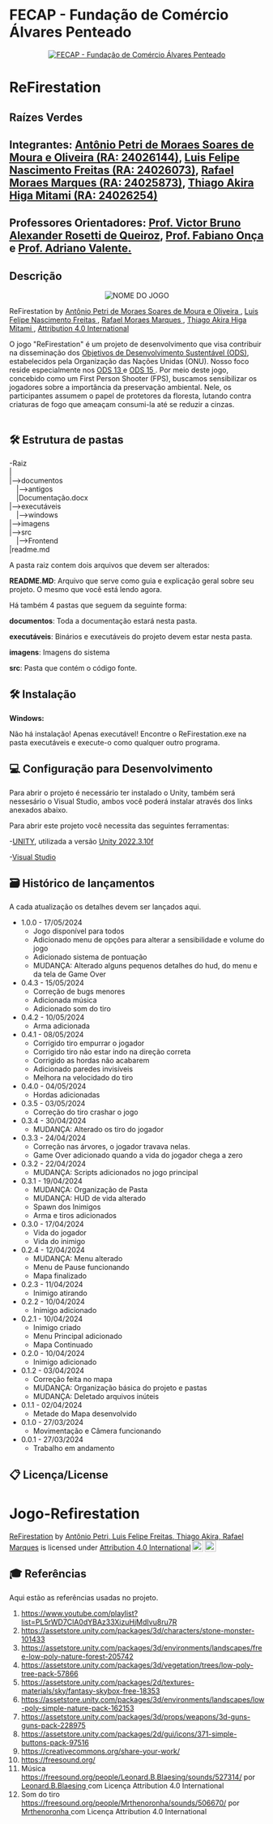 # FECAP - Fundação de Comércio Álvares Penteado

<p align="center">
<a href= "https://www.fecap.br/"><img src="https://encrypted-tbn0.gstatic.com/images?q=tbn:ANd9GcRhZPrRa89Kma0ZZogxm0pi-tCn_TLKeHGVxywp-LXAFGR3B1DPouAJYHgKZGV0XTEf4AE&usqp=CAU" alt="FECAP - Fundação de Comércio Álvares Penteado" border="0"></a>
</p>

# ReFirestation

## Raízes Verdes

## Integrantes: <a href="https://github.com/AntonioPetri">Antônio Petri de Moraes Soares de Moura e Oliveira (RA: 24026144)</a>, <a href="https://github.com/LuisFeitas">Luis Felipe Nascimento Freitas (RA: 24026073)</a>, <a href="https://github.com/RafaMoraesMarques">Rafael Moraes Marques (RA: 24025873)</a>, <a href="https://github.com/ThiagoAkira0">Thiago Akira Higa Mitami (RA: 24026254)</a>

## Professores Orientadores: <a href="https://www.linkedin.com/in/victorbarq/">Prof. Victor Bruno Alexander Rosetti de Queiroz</a>, <a href="https://br.linkedin.com/in/fabiano-on%C3%A7a-3214a12">Prof. Fabiano Onça</a> e <a href="https://www.linkedin.com/in/adriano-valente-534576135/">Prof. Adriano Valente.</a>

## Descrição

<p align="center">
<img src="https://i.ibb.co/M6J0zmx/Imagem-para-a-capa.jpg" alt="NOME DO JOGO" border="0">
  
  ReFirestation by <a href="https://github.com/AntonioPetri">Antônio Petri de Moraes Soares de Moura e Oliveira </a>, <a href="https://github.com/LuisFeitas">Luis Felipe Nascimento Freitas </a>, <a href="https://github.com/RafaMoraesMarques">Rafael Moraes Marques </a>, <a href="https://github.com/ThiagoAkira0">Thiago Akira Higa Mitami </a>, <a rel="license" href="https://creativecommons.org/licenses/by/4.0/">Attribution 4.0 International</a>

O jogo "ReFirestation" é um projeto de desenvolvimento que visa contribuir na disseminação dos <a href="https://brasil.un.org/pt-br/sdgs">Objetivos de Desenvolvimento Sustentável (ODS)</a>, estabelecidos pela Organização das Nações Unidas (ONU). Nosso foco reside especialmente nos <a href="https://brasil.un.org/pt-br/sdgs/13">ODS 13 </a> e <a href="https://brasil.un.org/pt-br/sdgs/15">ODS 15 </a>. Por meio deste jogo, concebido como um First Person Shooter (FPS), buscamos sensibilizar os jogadores sobre a importância da preservação ambiental. Nele, os participantes assumem o papel de protetores da floresta, lutando contra criaturas de fogo que ameaçam consumi-la até se reduzir a cinzas.
<br><br>


## 🛠 Estrutura de pastas

-Raiz<br>
|<br>
|-->documentos<br>
  &emsp;|-->antigos<br>
  &emsp;|Documentação.docx<br>
|-->executáveis<br>
  &emsp;|-->windows<br>
|-->imagens<br>
|-->src<br>
  &emsp;|-->Frontend<br>
|readme.md<br>

A pasta raiz contem dois arquivos que devem ser alterados:

<b>README.MD</b>: Arquivo que serve como guia e explicação geral sobre seu projeto. O mesmo que você está lendo agora.

Há também 4 pastas que seguem da seguinte forma:

<b>documentos</b>: Toda a documentação estará nesta pasta.

<b>executáveis</b>: Binários e executáveis do projeto devem estar nesta pasta.

<b>imagens</b>: Imagens do sistema

<b>src</b>: Pasta que contém o código fonte.

## 🛠 Instalação

<b>Windows:</b>

Não há instalação! Apenas executável!
Encontre o ReFirestation.exe na pasta executáveis e execute-o como qualquer outro programa.


## 💻 Configuração para Desenvolvimento

Para abrir o projeto é necessário ter instalado o Unity, também será nessesário o Visual Studio, ambos você poderá instalar através dos links anexados abaixo.

Para abrir este projeto você necessita das seguintes ferramentas:

-<a href="https://unity.com/pt/download">UNITY</a>, utilizada a versão <a href="https://unity.com/releases/editor/whats-new/2022.3.10">Unity 2022.3.10f</a>

-<a href="https://visualstudio.microsoft.com/pt-br/#vs-section">Visual Studio</a>

## 🗃 Histórico de lançamentos

A cada atualização os detalhes devem ser lançados aqui.

* 1.0.0 - 17/05/2024
    * Jogo disponível para todos
    * Adicionado menu de opções para alterar a sensibilidade e volume do jogo
    * Adicionado sistema de pontuação 
    * MUDANÇA: Alterado alguns pequenos detalhes do hud, do menu e da tela de Game Over 
* 0.4.3 - 15/05/2024
    * Correção de bugs menores
    * Adicionada música
    * Adicionado som do tiro
* 0.4.2 - 10/05/2024
    * Arma adicionada
* 0.4.1 - 08/05/2024
    * Corrigido tiro empurrar o jogador
    * Corrigido tiro não estar indo na direção correta
    * Corrigido as hordas não acabarem
    * Adicionado paredes invisíveis
    * Melhora na velocidado do tiro
* 0.4.0 - 04/05/2024
    * Hordas adicionadas
* 0.3.5 - 03/05/2024
    * Correção do tiro crashar o jogo
* 0.3.4 - 30/04/2024
    * MUDANÇA: Alterado os tiro do jogador
* 0.3.3 - 24/04/2024
    * Correção nas árvores, o jogador travava nelas.
    * Game Over adicionado quando a vida do jogador chega a zero
* 0.3.2 - 22/04/2024
    * MUDANÇA: Scripts adicionados no jogo principal
* 0.3.1 - 19/04/2024
    * MUDANÇA: Organização de Pasta
    * MUDANÇA: HUD de vida alterado
    * Spawn dos Inimigos
    * Arma e tiros adicionados
* 0.3.0 - 17/04/2024
    * Vida do jogador
    * Vida do inimigo
* 0.2.4 - 12/04/2024
    * MUDANÇA: Menu alterado
    * Menu de Pause funcionando
    * Mapa finalizado
* 0.2.3 - 11/04/2024
    * Inimigo atirando
* 0.2.2 - 10/04/2024
    * Inimigo adicionado
* 0.2.1 - 10/04/2024
    * Inimigo criado
    * Menu Principal adicionado
    * Mapa Continuado
* 0.2.0 - 10/04/2024
    * Inimigo adicionado
* 0.1.2 - 03/04/2024
    * Correção feita no mapa
    * MUDANÇA: Organização básica do projeto e pastas
    * MUDANÇA: Deletado arquivos inúteis
* 0.1.1 - 02/04/2024
    * Metade do Mapa desenvolvido
* 0.1.0 - 27/03/2024
    * Movimentação e Câmera funcionando
* 0.0.1 - 27/03/2024
    * Trabalho em andamento

## 📋 Licença/License

# Jogo-Refirestation

<p xmlns:cc="http://creativecommons.org/ns" xmlns:dct="http://purl.org/dc/terms/"><a property="dct:title" rel="cc:attributionURL" href="https://github.com/AntonioPetri/Jogo-Refirestation">ReFirestation</a> by <a rel="cc:attributionURL dct:creator" property="cc:attributionName" href="https://github.com/AntonioPetri">Antônio Petri, Luis Felipe Freitas, Thiago Akira, Rafael Marques</a> is licensed under <a href="http://creativecommons.org/licenses/by/4.0/?ref=chooser-v1" target="_blank" rel="license noopener noreferrer" style="display:inline-block;">Attribution 4.0 International<img style="height:22px!important;margin-left:3px;vertical-align:text-bottom;" src="https://mirrors.creativecommons.org/presskit/icons/cc.svg?ref=chooser-v1"><img style="height:22px!important;margin-left:3px;vertical-align:text-bottom;" src="https://mirrors.creativecommons.org/presskit/icons/by.svg?ref=chooser-v1"></a></p>

## 🎓 Referências

Aqui estão as referências usadas no projeto.

1. <https://www.youtube.com/playlist?list=PL5rWD7ClA0dYBAz33XizuHjMdIvu8ru7R>
2. <https://assetstore.unity.com/packages/3d/characters/stone-monster-101433>
3. <https://assetstore.unity.com/packages/3d/environments/landscapes/free-low-poly-nature-forest-205742>
4. <https://assetstore.unity.com/packages/3d/vegetation/trees/low-poly-tree-pack-57866>
5. <https://assetstore.unity.com/packages/2d/textures-materials/sky/fantasy-skybox-free-18353>
6. <https://assetstore.unity.com/packages/3d/environments/landscapes/low-poly-simple-nature-pack-162153>
7. <https://assetstore.unity.com/packages/3d/props/weapons/3d-guns-guns-pack-228975>
8. <https://assetstore.unity.com/packages/2d/gui/icons/371-simple-buttons-pack-97516>
9. <https://creativecommons.org/share-your-work/>
10. <https://freesound.org/>
11. Música <https://freesound.org/people/Leonard.B.Blaesing/sounds/527314/> por <a href="https://freesound.org/people/Leonard.B.Blaesing/"> Leonard.B.Blaesing </a> com Licença Attribution 4.0 International
12. Som do tiro <https://freesound.org/people/Mrthenoronha/sounds/506670/> por <a href="https://freesound.org/people/Mrthenoronha/"> Mrthenoronha </a> com Licença Attribution 4.0 International
